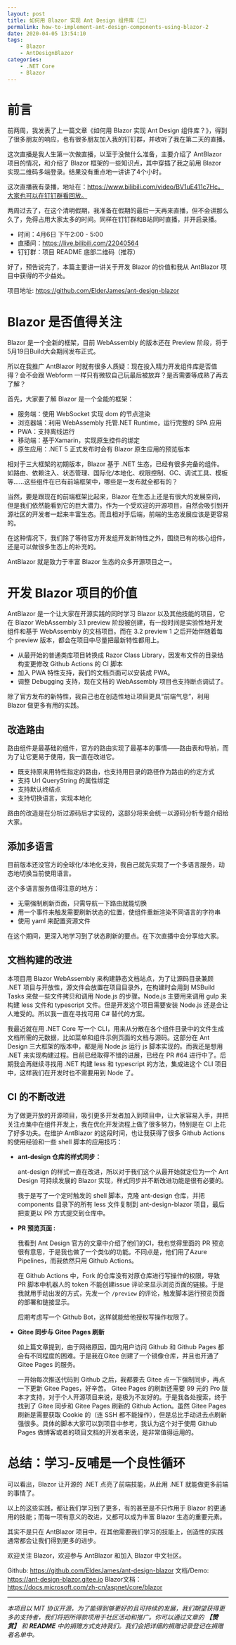 ```yaml
---
layout: post
title: 如何用 Blazor 实现 Ant Design 组件库（二）
permalink: how-to-implement-ant-design-components-using-blazor-2
date: 2020-04-05 13:54:10
tags:
    - Blazor
    - AntDesignBlazor
categories:
    - .NET Core
    - Blazor
---
```


# 前言

前两周，我发表了上一篇文章《如何用 Blazor 实现 Ant Design 组件库？》，得到了很多朋友的响应，也有很多朋友加入我的钉钉群，并收听了我在第二天的直播。

这次直播是我人生第一次做直播，以至于没做什么准备，主要介绍了 AntBlazor 项目的情况，和介绍了 Blazor 框架的一些知识点，其中穿插了我之前用 Blazor 实现二维码多端登录。结果没有重点地一讲讲了4个小时。

这次直播我有录播，地址在：https://www.bilibili.com/video/BV1uE411c7Hc。大家也可以在钉钉群看回放。

两周过去了，在这个清明假期，我准备在假期的最后一天再来直播，但不会讲那么久了，免得占用大家太多的时间。同样在钉钉群和B站同时直播，并开启录播。

- 时间：4月6日 下午2:00 - 5:00
- 直播间：https://live.bilibili.com/22040564
- 钉钉群：项目 README 底部二维码（推荐）

好了，预告说完了，本篇主要讲一讲关于开发 Blazor 的价值和我从 AntBlazor 项目中获得的不少益处。

项目地址: https://github.com/ElderJames/ant-design-blazor

# Blazor 是否值得关注

Blazor 是一个全新的框架，目前 WebAssembly 的版本还在 Preview 阶段，将于5月19日Build大会期间发布正式。

所以在我推广 AntBlazor 时就有很多人质疑：现在投入精力开发组件库是否值得？会不会跟 Webform 一样只有微软自己玩最后被放弃？是否需要等成熟了再去了解？

首先，大家要了解 Blazor 是一个全能的框架：

- 服务端：使用 WebSocket 实现 dom 的节点渲染
- 浏览器端：利用 WebAssembly 托管.NET Runtime，运行完整的 SPA 应用
- PWA：支持离线运行
- 移动端：基于Xamarin，实现原生控件的绑定
- 原生应用：.NET 5 正式发布时会有 Blazor 原生应用的预览版本

相对于三大框架的初期版本，Blazor 基于 .NET 生态，已经有很多完备的组件。如路由、依赖注入、状态管理、国际化/本地化、权限控制、GC、调试工具、模板等……这些组件在已有前端框架中，哪些是一发布就全都有的？

当然，要是跟现在的前端框架比起来，Blazor 在生态上还是有很大的发展空间，但是我们依然能看到它的巨大潜力。作为一个受欢迎的开源项目，自然会吸引到开源社区的开发者一起来丰富生态。而且相对于后端，前端的生态发展应该是更容易的。

在这种情况下，我们除了等待官方开发组开发新特性之外，围绕已有的核心组件，还是可以做很多生态上的补充的。

AntBlazor 就是致力于丰富 Blazor 生态的众多开源项目之一。

# 开发 Blazor 项目的价值

AntBlazor 是一个让大家在开源实践的同时学习 Blazor 以及其他技能的项目，它在 Blazor WebAssembly 3.1 preview 阶段被创建，有一段时间是实验性地开发组件和基于 WebAssembly 的文档项目。而在 3.2 preview 1 之后开始伴随着每个 preview 版本，都会在项目中尽量把最新特性都用上。

- 从最开始的普通类库项目转换成 Razor Class Library，因发布文件的目录结构变更修改 Github Actions 的 CI 脚本
- 加入 PWA 特性支持，我们的文档页面可以安装成 PWA。
- 调整 Debugging 支持，现在文档的 WebAssembly 项目也支持断点调试了。

除了官方发布的新特性，我自己也在创造性地让项目更具“前端气息”，利用 Blazor 做更多有用的实践。

## 改造路由

路由组件是最基础的组件，官方的路由实现了最基本的事情——路由表和导航，而为了让它更易于使用，我一直在改进它。

- 既支持原来用特性指定的路由，也支持用目录的路径作为路由的约定方式
- 支持 Url QueryString 的属性绑定
- 支持默认终结点
- 支持切换语言，实现本地化

路由的改造是在分析过源码后才实现的，这部分将来会统一以源码分析专题介绍给大家。

## 添加多语言

目前版本还没官方的全球化/本地化支持，我自己就先实现了一个多语言服务，动态地切换当前使用语言。

这个多语言服务值得注意的地方：

- 无需强制刷新页面，只需导航一下路由就能切换
- 用一个事件来触发需要刷新状态的位置，使组件重新渲染不同语言的字符串
- 使用 yaml 来配置资源文件

在这个期间，更深入地学习到了状态刷新的要点。在下次直播中会分享给大家。


## 文档构建的改进

本项目用 Blazor WebAssembly 来构建静态文档站点，为了让源码目录兼顾 .NET 项目与开放性，源文件会放置在项目目录外，在构建时会用到 MSBuild Tasks 来做一些文件拷贝和调用 Node.js 的步骤。Node.js 主要用来调用 gulp 来构建 less 文件和 typescript 文件。但是开发这个项目需要安装 Node.js 还是会让人难受的。所以我一直在寻找可用 C# 替代的方案。

我最近就在用 .NET Core 写一个 CLI，用来从分散在各个组件目录中的文件生成文档所需的元数据，比如菜单和组件示例页面的文档与源码。这部分在 Ant Design 三大框架的版本中，都是用 Node.js 运行 js 脚本实现的。而我还是想用 .NET 来实现构建过程。目前已经取得不错的进展，已经在 PR #64 进行中了。后期我会再继续寻找用 .NET 构建 less 和 typescript 的方法，集成进这个 CLI 项目中，这样我们在开发时也不需要用到 Node 了。

## CI 的不断改进

为了做更开放的开源项目，吸引更多开发者加入到项目中，让大家容易入手，并把关注点集中在组件开发上，我在优化开发流程上做了很多努力，特别是在 CI 上花了好多功夫。在维护 AntBlazor 的这段时间，也让我获得了很多 Github Actions 的使用经验和一些 shell 脚本的应用技巧：

- **ant-design 仓库的样式同步：**

    ant-design 的样式一直在改进，所以对于我们这个从最开始就定位为一个 Ant Design 可持续发展的 Blazor 实现，样式同步并不断改进功能是很有必要的。
    
    我于是写了一个定时触发的 shell 脚本，克隆 ant-design 仓库，并把 components 目录下的所有 less 文件复制到 ant-design-blazor 项目，最后把变更以 PR 方式提交到仓库中。

- **PR 预览页面 :**

    我看到 Ant Design 官方的文章中介绍了他们的CI，我也觉得里面的 PR 预览很有意思，于是我也做了一个类似的功能。不同点是，他们用了Azure Pipelines，而我依然只用 Github Actions。
    
    在 Github Actions 中，Fork 的仓库没有对原仓库进行写操作的权限，导致 PR 脚本中机器人的 token 不能创建issue 评论来显示浏览页面的链接。于是我就用手动出发的方式，先发一个 `/preview` 的评论，触发脚本运行预览页面的部署和链接显示。
    
    后期考虑写一个 Github Bot，这样就能给他授权写操作权限了。

- **Gitee 同步与 Gitee Pages 刷新**

    如上篇文章提到，由于网络原因，国内用户访问 Github 和 Github Pages 都会有不同程度的困难。于是我在Gitee 创建了一个镜像仓库，并且也开通了 Gitee Pages 的服务。

    一开始每次推送代码到 Github 之后，我都要去 Gitee 点一下强制同步，再点一下更新 Gitee Pages，好辛苦。 Gitee Pages 的刷新还需要 99 元的 Pro 版本才支持，对于个人开源项目来说，是极为不友好的。于是我各处搜索，终于找到了 Gitee 同步和 Gitee Pages 刷新的 Github Action。虽然 Gitee Pages 刷新是需要获取 Cookie 的（连 SSH 都不能操作），但是总比手动进去点刷新强很多。具体的脚本大家可以到项目中参考，我认为这个对于使用 Github Pages 做博客或者的项目文档的开发者来说，是非常值得运用的。


# 总结：学习-反哺是一个良性循环

可以看出，Blazor 让开源的 .NET 点亮了前端技能，从此用 .NET 就能做更多前端的事情了。

以上的这些实践，都让我们学习到了更多，有的甚至是不只作用于 Blazor 的更通用的技能；而每一项有意义的改进，又都可以成为丰富 Blazor 生态的重要元素。

其实不是只在 AntBlazor 项目中，在其他需要我们学习的技能上，创造性的实践通常都会让我们得到更多的进步。

欢迎关注 Blazor，欢迎参与 AntBlazor 和加入 Blazor 中文社区。

Github: https://github.com/ElderJames/ant-design-blazor
文档/Demo: https://ant-design-blazor.gitee.io
Blazor文档：https://docs.microsoft.com/zh-cn/aspnet/core/blazor

---

_本项目以 MIT 协议开源，为了能得到够更好的且可持续的发展，我们期望获得更多的支持者，我们将把所得款项用于社区活动和推广。你可以通过文章的 **【赞赏】** 和 **README** 中的捐赠方式支持我们。我们会把详细的捐赠记录登记在捐赠者名单中。_